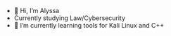 - 👋 Hi, I’m Alyssa
- Currently studying Law/Cybersecurity
- 🌱 I’m currently learning tools for Kali Linux and C++

<!---
zevzekz/zevzekz is a ✨ special ✨ repository because its `README.md` (this file) appears on your GitHub profile.
You can click the Preview link to take a look at your changes.
--->
